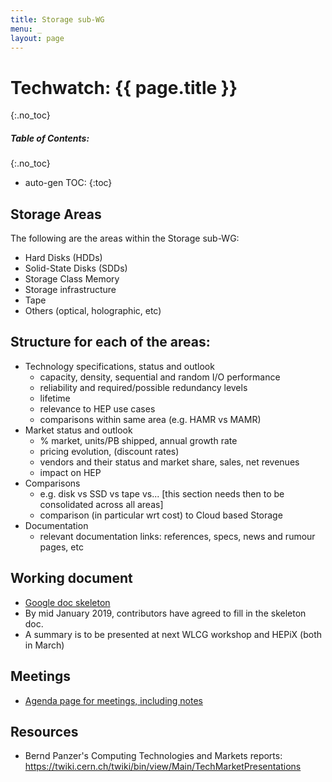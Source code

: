 ```yaml
---
title: Storage sub-WG
menu: _
layout: page
---
```


# Techwatch: {{ page.title }}
{:.no_toc}

##### Table of Contents:
{:.no_toc}
* auto-gen TOC:
{:toc}


## Storage Areas

The following are the areas within the Storage sub-WG:

   * Hard Disks (HDDs)
   * Solid-State Disks (SDDs)
   * Storage Class Memory
   * Storage infrastructure
   * Tape
   * Others (optical, holographic, etc)

## Structure for each of the areas:

   * Technology specifications, status and outlook
      * capacity, density, sequential and random I/O performance
      * reliability and required/possible redundancy levels
      * lifetime
      * relevance to HEP use cases
      * comparisons within same area (e.g. HAMR vs MAMR)
   * Market status and outlook
      * % market, units/PB shipped, annual growth rate
      * pricing evolution, (discount rates)
      * vendors and their status and market share, sales, net revenues
      * impact on HEP
   * Comparisons
      * e.g. disk vs SSD vs tape vs... [this section needs then to be consolidated across all areas]
      * comparison (in particular wrt cost) to Cloud based Storage
   * Documentation
      * relevant documentation links: references, specs, news and rumour pages, etc

## Working document

   * [Google doc skeleton](https://docs.google.com/document/d/1IS4_raw7PE0wVTNWDJmUGmneV1zpg9-29vz7XP4ChRA/edit?usp=sharing)
   * By mid January 2019, contributors have agreed to fill in the skeleton
   doc.
   * A summary is to be presented at next WLCG workshop and HEPiX (both in March)

## Meetings

   * [Agenda page for meetings, including notes](https://indico.cern.ch/category/10621/)

## Resources

   * Bernd Panzer's Computing Technologies and Markets reports: https://twiki.cern.ch/twiki/bin/view/Main/TechMarketPresentations


